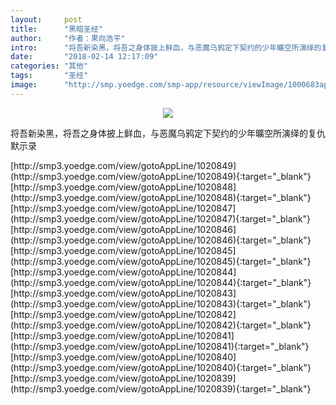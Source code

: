 ```yaml
---
layout:     post
title:      "黑暗圣经"
author:     "作者：果向浩平"
intro:      "将吾新染黑，将吾之身体披上鲜血，与恶魔乌鸦定下契约的少年曠空所演绎的复仇默示录"
date:       "2018-02-14 12:17:09"
categories: "其他"
tags:       "圣经"
image:      "http://smp.yoedge.com/smp-app/resource/viewImage/1000683appline.png"
---
```

<div style="text-align: center">
<p><img src="http://smp.yoedge.com/smp-app/resource/viewImage/1000683appline.png"/></p>
</div>
<p class="post-meta">
<span>将吾新染黑，将吾之身体披上鲜血，与恶魔乌鸦定下契约的少年曠空所演绎的复仇默示录</span>
</p>
[http://smp3.yoedge.com/view/gotoAppLine/1020849](http://smp3.yoedge.com/view/gotoAppLine/1020849){:target="_blank"}
[http://smp3.yoedge.com/view/gotoAppLine/1020848](http://smp3.yoedge.com/view/gotoAppLine/1020848){:target="_blank"}
[http://smp3.yoedge.com/view/gotoAppLine/1020847](http://smp3.yoedge.com/view/gotoAppLine/1020847){:target="_blank"}
[http://smp3.yoedge.com/view/gotoAppLine/1020846](http://smp3.yoedge.com/view/gotoAppLine/1020846){:target="_blank"}
[http://smp3.yoedge.com/view/gotoAppLine/1020845](http://smp3.yoedge.com/view/gotoAppLine/1020845){:target="_blank"}
[http://smp3.yoedge.com/view/gotoAppLine/1020844](http://smp3.yoedge.com/view/gotoAppLine/1020844){:target="_blank"}
[http://smp3.yoedge.com/view/gotoAppLine/1020843](http://smp3.yoedge.com/view/gotoAppLine/1020843){:target="_blank"}
[http://smp3.yoedge.com/view/gotoAppLine/1020842](http://smp3.yoedge.com/view/gotoAppLine/1020842){:target="_blank"}
[http://smp3.yoedge.com/view/gotoAppLine/1020841](http://smp3.yoedge.com/view/gotoAppLine/1020841){:target="_blank"}
[http://smp3.yoedge.com/view/gotoAppLine/1020840](http://smp3.yoedge.com/view/gotoAppLine/1020840){:target="_blank"}
[http://smp3.yoedge.com/view/gotoAppLine/1020839](http://smp3.yoedge.com/view/gotoAppLine/1020839){:target="_blank"}


